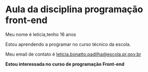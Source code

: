 # Aula da disciplina programação front-end
Meu nome é leticia,tenho 16 anos

Estou aprendendo a programar no curso técnico da escola.

Meu email de contato é leticia.bonatto.padilha@escola.pr.gov.br

**Estou interessada no curso de programação Front-end**
